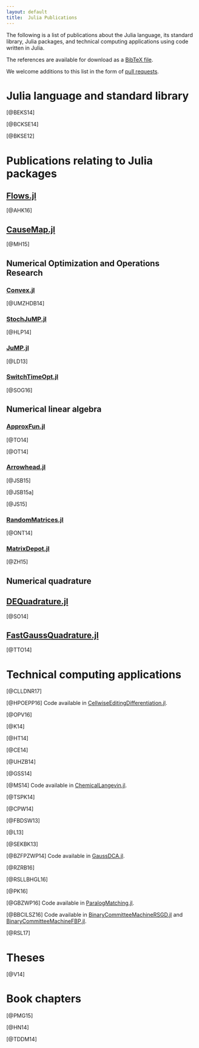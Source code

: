 ```yaml
---
layout: default
title:  Julia Publications
---
```


The following is a list of publications about the Julia language, its standard
library, Julia packages, and technical computing applications using code
written in Julia.

The references are available for download as a [BibTeX file](julia.bib).

We welcome additions to this list in the form of [pull
requests](https://github.com/JuliaLang/julialang.github.com/).

# Julia language and standard library

[@BEKS14]

[@BCKSE14]

[@BKSE12]

# Publications relating to Julia packages

## [Flows.jl](https://github.com/HaraldHofstaetter/Flows.jl)

[@AHK16]

## [CauseMap.jl](https://github.com/cyrusmaher/CauseMap.jl)

[@MH15]

## Numerical Optimization and Operations Research

### [Convex.jl](https://github.com/cvxgrp/Convex.jl)

[@UMZHDB14]

### [StochJuMP.jl](https://github.com/joehuchette/StochJuMP.jl)

[@HLP14]

### [JuMP.jl](https://github.com/JuliaOpt/JuMP.jl)

[@LD13]

### [SwitchTimeOpt.jl](https://github.com/bstellato/SwitchTimeOpt.jl)

[@SOG16]

## Numerical linear algebra

### [ApproxFun.jl](https://github.com/ApproxFun/ApproxFun.jl)

[@TO14]

[@OT14]

### [Arrowhead.jl](https://github.com/ivanslapnicar/Arrowhead.jl)

[@JSB15]

[@JSB15a]

[@JS15]

### [RandomMatrices.jl](https://github.com/jiahao/RandomMatrices.jl)

[@ONT14]

### [MatrixDepot.jl](https://github.com/weijianzhang/MatrixDepot.jl)

[@ZH15]

## Numerical quadrature

## [DEQuadrature.jl](https://github.com/MikaelSlevinsky/DEQuadrature.jl)

[@SO14]

## [FastGaussQuadrature.jl](https://github.com/ajt60gaibb/FastGaussQuadrature.jl)

[@TTO14]

# Technical computing applications

[@CLLDNR17]

[@HPOEPP16] Code available in [CellwiseEditingDifferentiation.jl](https://github.com/scidom/CellwiseEditingDifferentiation.jl).

[@OPV16]

[@K14]

[@HT14]

[@CE14]

[@UHZB14]

[@GSS14]

[@MS14] Code available in [ChemicalLangevin.jl](https://github.com/mschauer/ChemicalLangevin.jl).

[@TSPK14]

[@CPW14]

[@FBDSW13]

[@L13]

[@SEKBK13]

[@BZFPZWP14] Code available in [GaussDCA.jl](https://github.com/carlobaldassi/GaussDCA.jl).

[@RZRB16]

[@RSLLBHGL16]

[@PK16]

[@GBZWP16] Code available in [ParalogMatching.jl](https://github.com/Mirmu/ParalogMatching.jl).

[@BBCILSZ16] Code available in [BinaryCommitteeMachineRSGD.jl](https://github.com/carlobaldassi/BinaryCommitteeMachineRSGD.jl) and [BinaryCommitteeMachineFBP.jl](https://github.com/carlobaldassi/BinaryCommitteeMachineFBP.jl).

[@RSL17]

# Theses

[@V14]

# Book chapters

[@PMG15]

[@HN14]

[@TDDM14]
